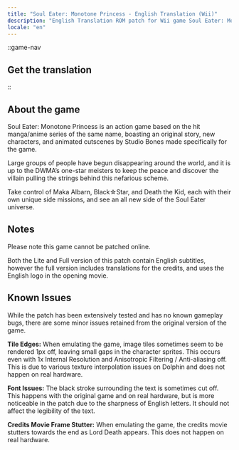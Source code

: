 ```yaml
---
title: "Soul Eater: Monotone Princess - English Translation (Wii)"
description: "English Translation ROM patch for Wii game Soul Eater: Monotone Princess"
locale: "en"
---
```


::game-nav
## Get the translation
::

## About the game
Soul Eater: Monotone Princess is an action game based on the hit manga/anime series of the same name, boasting an original story, new characters, and animated cutscenes by Studio Bones made specifically for the game.

Large groups of people have begun disappearing around the world, and it is up to the DWMA’s one-star meisters to keep the peace and discover the villain pulling the strings behind this nefarious scheme.

Take control of Maka Albarn, Black☆Star, and Death the Kid, each with their own unique side missions, and see an all new side of the Soul Eater universe.

## Notes
Please note this game cannot be patched online.

Both the Lite and Full version of this patch contain English subtitles, however the full version includes translations for the credits, and uses the English logo in the opening movie.

## Known Issues
While the patch has been extensively tested and has no known gameplay bugs, there are some minor issues retained from the original version of the game.

**Tile Edges:**  When emulating the game, image tiles sometimes seem to be rendered 1px off, leaving small gaps in the character sprites. This occurs even with 1x Internal Resolution and Anisotropic Filtering / Anti-aliasing off. This is due to various texture interpolation issues on Dolphin and does not happen on real hardware.

**Font Issues:** The black stroke surrounding the text is sometimes cut off. This happens with the original game and on real hardware, but is more noticeable in the patch due to the sharpness of English letters. It should not affect the legibility of the text.

**Credits Movie Frame Stutter:**  When emulating the game, the credits movie stutters towards the end as Lord Death appears. This does not happen on real hardware.
